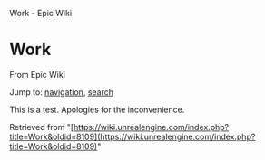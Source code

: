 Work - Epic Wiki             

Work
====

From Epic Wiki

Jump to: [navigation](#mw-navigation), [search](#p-search)

This is a test. Apologies for the inconvenience.

Retrieved from "[https://wiki.unrealengine.com/index.php?title=Work&oldid=8109](https://wiki.unrealengine.com/index.php?title=Work&oldid=8109)"